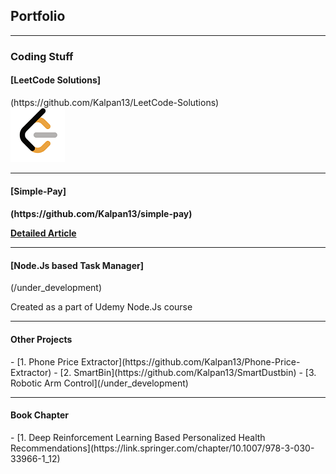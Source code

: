 ## Portfolio

---

### Coding Stuff 

<h4>[LeetCode Solutions]</h4>(https://github.com/Kalpan13/LeetCode-Solutions)
<br>
<img src="images/LeetCode Logo_2.png?raw=true"/>
<br>

---
<h4>[Simple-Pay]<h4>(https://github.com/Kalpan13/simple-pay)
<br>

[Detailed Article](/simple_pay_article)

---

<h4>[Node.Js based Task Manager]</h4>(/under_development)
<p> Created as a part of Udemy Node.Js course </p>
  
---

<h4>Other Projects</h4>
 - [1. Phone Price Extractor](https://github.com/Kalpan13/Phone-Price-Extractor)
 - [2. SmartBin](https://github.com/Kalpan13/SmartDustbin)
 - [3. Robotic Arm Control](/under_development)

---

<h4>Book Chapter</h4>
- [1. Deep Reinforcement Learning Based Personalized Health Recommendations](https://link.springer.com/chapter/10.1007/978-3-030-33966-1_12)
